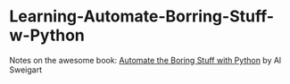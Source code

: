 # Learning-Automate-Borring-Stuff-w-Python
Notes on the awesome book: [Automate the Boring Stuff with Python](https://automatetheboringstuff.com/) by Al Sweigart
